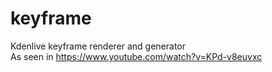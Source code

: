# keyframe
Kdenlive keyframe renderer and generator  
As seen in https://www.youtube.com/watch?v=KPd-v8euvxc
